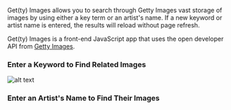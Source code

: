 
Get(ty) Images allows you to search through Getty Images vast storage of images by using either a key term or an artist's name. If a new keyword or artist name is entered, the results will reload without page refresh.

Get(ty) Images is a front-end JavaScript app that uses the open developer API from [Getty Images][getty].




### Enter a Keyword to Find Related Images

![alt text](https://raw.githubusercontent.com/gabystern/getty-image-search/Getty1.jpeg)


### Enter an Artist's Name to Find Their Images



   [getty]: http://developers.gettyimages.com/en/
